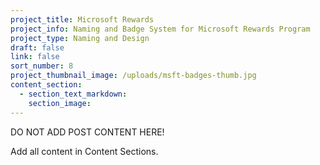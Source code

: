 ```yaml
---
project_title: Microsoft Rewards
project_info: Naming and Badge System for Microsoft Rewards Program
project_type: Naming and Design
draft: false
link: false
sort_number: 8
project_thumbnail_image: /uploads/msft-badges-thumb.jpg
content_section:
  - section_text_markdown:
    section_image:
---
```

DO NOT ADD POST CONTENT HERE!

Add all content in Content Sections.